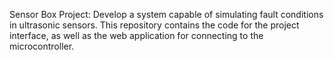 Sensor Box Project: Develop a system capable of simulating fault conditions in ultrasonic sensors. This repository contains the code for the project interface, as well as the web application for connecting to the microcontroller.
